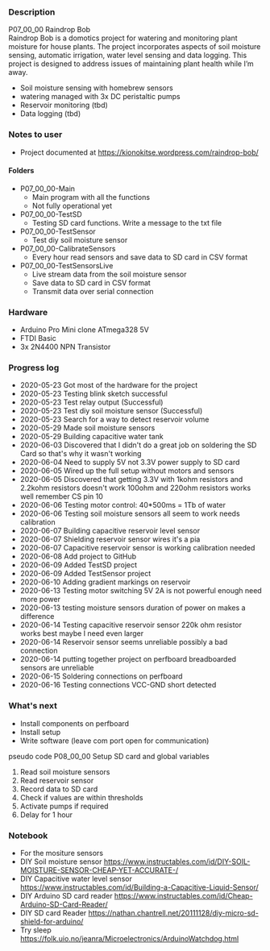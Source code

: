 ### Description
P07_00_00 Raindrop Bob  
Raindrop Bob is a domotics project for watering and monitoring plant moisture for house plants. The project incorporates aspects of soil moisture sensing, automatic irrigation, water level sensing and data logging. This project is designed to address issues of maintaining plant health while I’m away. 
 * Soil moisture sensing with homebrew sensors
 * watering managed with 3x DC peristaltic pumps
 * Reservoir monitoring (tbd)
 * Data logging (tbd) 

### Notes to user
 * Project documented at https://kionokitse.wordpress.com/raindrop-bob/

#### Folders
 * P07_00_00-Main
	* Main program with all the functions
	* Not fully operational yet
 * P07_00_00-TestSD
	* Testing SD card functions. Write a message to the txt file
 * P07_00_00-TestSensor
	* Test diy soil moisture sensor
 * P07_00_00-CalibrateSensors
	* Every hour read sensors and save data to SD card in CSV format	
 * P07_00_00-TestSensorsLive
	* Live stream data from the soil moisture sensor
	* Save data to SD card in CSV format
	* Transmit data over serial connection

### Hardware
 * Arduino Pro Mini clone ATmega328 5V
 * FTDI Basic
 * 3x 2N4400 NPN Transistor
 
### Progress log 
 * 2020-05-23 Got most of the hardware for the project 
 * 2020-05-23 Testing blink sketch successful
 * 2020-05-23 Test relay output (Successful) 
 * 2020-05-23 Test diy soil moisture sensor (Successful)
 * 2020-05-23 Search for a way to detect reservoir volume
 * 2020-05-29 Made soil moisture sensors
 * 2020-05-29 Building capacitive water tank
 * 2020-06-03 Discovered that I didn't do a great job on soldering the SD Card so that's why it wasn't working
 * 2020-06-04 Need to supply 5V not 3.3V power supply to SD card
 * 2020-06-05 Wired up the full setup without motors and sensors
 * 2020-06-05 Discovered that getting 3.3V with 1kohm resistors and 2.2kohm resistors doesn't work 100ohm and 220ohm resistors works well remember CS pin 10
 * 2020-06-06 Testing motor control: 40*500ms = 1Tb of water
 * 2020-06-06 Testing soil moisture sensors all seem to work needs calibration
 * 2020-06-07 Building capacitive reservoir level sensor
 * 2020-06-07 Shielding reservoir sensor wires it's a pia
 * 2020-06-07 Capacitive reservoir sensor is working calibration needed 
 * 2020-06-08 Add project to GitHub
 * 2020-06-09 Added TestSD project 
 * 2020-06-09 Added TestSensor project
 * 2020-06-10 Adding gradient markings on reservoir
 * 2020-06-13 Testing motor switching 5V 2A is not powerful enough need more power
 * 2020-06-13 testing moisture sensors duration of power on makes a difference
 * 2020-06-14 Testing capacitive reservoir sensor 220k ohm resistor works best maybe I need even larger
 * 2020-06-14 Reservoir sensor seems unreliable possibly a bad connection
 * 2020-06-14 putting together project on perfboard breadboarded sensors are unreliable
 * 2020-06-15 Soldering connections on perfboard
 * 2020-06-16 Testing connections VCC-GND short detected

### What's next
 * Install components on perfboard
 * Install setup
 * Write software (leave com port open for communication)

pseudo code P08_00_00
Setup SD card and global variables
 1. Read soil moisture sensors
 1. Read reservoir sensor
 1. Record data to SD card
 1. Check if values are within thresholds
 1. Activate pumps if required
 1. Delay for 1 hour
 
### Notebook 
 * For the mositure sensors
 * DIY Soil moisture sensor https://www.instructables.com/id/DIY-SOIL-MOISTURE-SENSOR-CHEAP-YET-ACCURATE-/
 * DIY Capacitive water level sensor https://www.instructables.com/id/Building-a-Capacitive-Liquid-Sensor/
 * DIY Arduino SD card reader https://www.instructables.com/id/Cheap-Arduino-SD-Card-Reader/
 * DIY SD card Reader https://nathan.chantrell.net/20111128/diy-micro-sd-shield-for-arduino/
 * Try sleep https://folk.uio.no/jeanra/Microelectronics/ArduinoWatchdog.html
 

 

